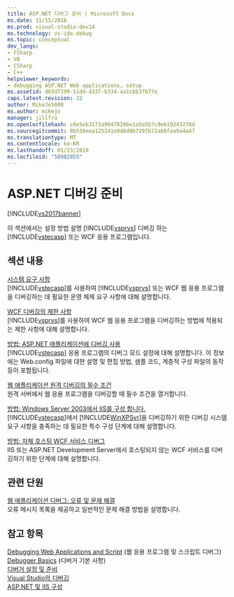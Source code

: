 ```yaml
---
title: ASP.NET 디버그 준비 | Microsoft Docs
ms.date: 11/15/2016
ms.prod: visual-studio-dev14
ms.technology: vs-ide-debug
ms.topic: conceptual
dev_langs:
- FSharp
- VB
- CSharp
- C++
helpviewer_keywords:
- debugging ASP.NET Web applications, setup
ms.assetid: d65d7299-51dd-4337-b334-aa1cbb37b77e
caps.latest.revision: 32
author: MikeJo5000
ms.author: mikejo
manager: jillfra
ms.openlocfilehash: c0e5eb3173a90478266e1a5a5b7c9eb19243278d
ms.sourcegitcommit: 8b538eea125241e9d6d8b7297b72a66faa9a4a47
ms.translationtype: MT
ms.contentlocale: ko-KR
ms.lasthandoff: 01/23/2019
ms.locfileid: "58982855"
---
```

# <a name="preparing-to-debug-aspnet"></a>ASP.NET 디버깅 준비
[!INCLUDE[vs2017banner](../includes/vs2017banner.md)]

이 섹션에서는 설정 방법 설명 [!INCLUDE[vsprvs](../includes/vsprvs-md.md)] 디버깅 하는 [!INCLUDE[vstecasp](../includes/vstecasp-md.md)] 또는 WCF 응용 프로그램입니다.  
  
## <a name="in-this-section"></a>섹션 내용  
 [시스템 요구 사항](../debugger/aspnet-debugging-system-requirements.md)  
 [!INCLUDE[vstecasp](../includes/vstecasp-md.md)]를 사용하여 [!INCLUDE[vsprvs](../includes/vsprvs-md.md)] 또는 WCF 웹 응용 프로그램을 디버깅하는 데 필요한 운영 체제 요구 사항에 대해 설명합니다.  
  
 [WCF 디버깅의 제한 사항](../debugger/limitations-on-wcf-debugging.md)  
 [!INCLUDE[vsprvs](../includes/vsprvs-md.md)]를 사용하여 WCF 웹 응용 프로그램을 디버깅하는 방법에 적용되는 제한 사항에 대해 설명합니다.  
  
 [방법: ASP.NET 애플리케이션에 디버깅 사용](../debugger/how-to-enable-debugging-for-aspnet-applications.md)  
 [!INCLUDE[vstecasp](../includes/vstecasp-md.md)] 응용 프로그램의 디버그 모드 설정에 대해 설명합니다. 이 정보에는 Web.config 파일에 대한 설명 및 편집 방법, 샘플 코드, 계층적 구성 파일의 동작 등이 포함됩니다.  
  
 [웹 애플리케이션 원격 디버깅의 필수 조건](../debugger/prerequistes-for-remote-debugging-web-applications.md)  
 원격 서버에서 웹 응용 프로그램을 디버깅할 때 필수 조건을 열거합니다.  
  
 [방법: Windows Server 2003에서 IIS를 구성 합니다.](http://msdn.microsoft.com/23d557c5-ffcb-4fb2-be7c-5901d5f72ea1)  
 [!INCLUDE[vstecasp](../includes/vstecasp-md.md)]에서 [!INCLUDE[WinXPSvr](../includes/winxpsvr-md.md)]을 디버깅하기 위한 디버깅 시스템 요구 사항을 충족하는 데 필요한 특수 구성 단계에 대해 설명합니다.  
  
 [방법: 자체 호스팅 WCF 서비스 디버그](../debugger/how-to-debug-a-self-hosted-wcf-service.md)  
 IIS 또는 ASP.NET Development Server에서 호스팅되지 않는 WCF 서비스를 디버깅하기 위한 단계에 대해 설명합니다.  
  
## <a name="related-sections"></a>관련 단원  
 [웹 애플리케이션 디버그: 오류 및 문제 해결](../debugger/debugging-web-applications-errors-and-troubleshooting.md)  
 오류 메시지 목록을 제공하고 일반적인 문제 해결 방법을 설명합니다.  
  
## <a name="see-also"></a>참고 항목  
 [Debugging Web Applications and Script](../debugger/debugging-web-applications-and-script.md) (웹 응용 프로그램 및 스크립트 디버그)  
 [Debugger Basics](../debugger/debugger-basics.md) (디버거 기본 사항)  
 [디버거 설정 및 준비](../debugger/debugger-settings-and-preparation.md)   
 [Visual Studio의 디버깅](../debugger/debugging-in-visual-studio.md)   
 [ASP.NET 및 IIS 구성](http://msdn.microsoft.com/library/47ebf3b5-98de-4d31-a335-57e2ccd974b8)
